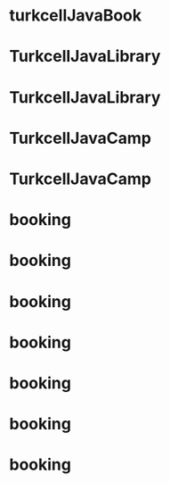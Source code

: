 # turkcellJavaBook
# TurkcellJavaLibrary
# TurkcellJavaLibrary
# TurkcellJavaCamp
# TurkcellJavaCamp
# booking
# booking
# booking
# booking
# booking
# booking
# booking
